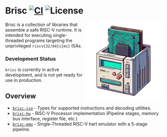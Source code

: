 <h1>
  Brisc
  <a href="https://github.com/anton-rs/kona/actions/workflows/rust_ci.yaml"><img src="https://github.com/anton-rs/kona/actions/workflows/rust_ci.yaml/badge.svg?label=ci" alt="CI"></a>
  <img src="https://img.shields.io/badge/License-MIT-green.svg?label=license&labelColor=2a2f35" alt="License">
</h1>

<img src="./assets/banner.png" alt="Brisc" align="right" width="250px" align="center">

Brisc is a collection of libraries that assemble a safe RISC-V runtime. It is intended for executing single-threaded
programs targeting the unprivileged `riscv{32/64}i{mc}` ISAs.

### Development Status

`brisc` is currently in active development, and is not yet ready for use in production.

## Overview

- [`brisc-isa`](./crates/isa) - Types for supported instructions and decoding utilities.
- [`brisc-hw`](./crates/hw) - RISC-V Processor implementation (Pipeline stages, memory bus interface, register file, etc.)
- [`brisc-emu`](./crates/emu) - Single-Threaded RISC-V hart emulator with a 5-stage pipeline.
